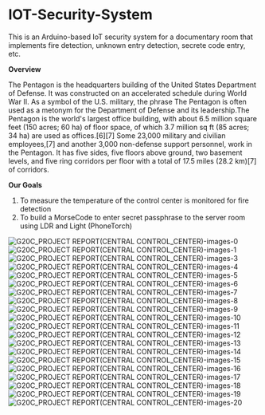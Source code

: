 # IOT-Security-System
This is an Arduino-based IoT security system for a documentary room that implements fire detection, unknown entry detection, secrete code entry, etc.

**Overview**

The Pentagon is the headquarters building of the United States Department of Defense. It was constructed on an accelerated schedule during World War II. As a symbol of the U.S. military, the phrase The Pentagon is often used as a metonym for the Department of Defense and its leadership.The Pentagon is the world's largest office building, with about 6.5 million square feet (150 acres; 60 ha) of floor space, of which 3.7 million sq ft (85 acres; 34 ha) are used as offices.[6][7] Some 23,000 military and civilian employees,[7] and another 3,000 non-defense support personnel, work in the Pentagon. It has five sides, five floors above ground, two basement levels, and five ring corridors per floor with a total of 17.5 miles (28.2 km)[7] of corridors.

**Our Goals**
1. To measure the temperature of the control center is monitored for fire detection
2. To build a MorseCode to enter secret passphrase to the server room using LDR and Light (PhoneTorch)

![G20C_PROJECT REPORT(CENTRAL CONTROL_CENTER)-images-0](https://github.com/Peramunage-Vihan/IOT-Security-System/assets/136991326/3d3532cb-8ff3-4740-9cdf-1423ab9e52e8)
![G20C_PROJECT REPORT(CENTRAL CONTROL_CENTER)-images-1](https://github.com/Peramunage-Vihan/IOT-Security-System/assets/136991326/6f4aa525-36f2-40f4-8cd7-b38617c41e4f)
![G20C_PROJECT REPORT(CENTRAL CONTROL_CENTER)-images-3](https://github.com/Peramunage-Vihan/IOT-Security-System/assets/136991326/c76d4b86-71bd-49a1-9493-e3a2ec0cd588)
![G20C_PROJECT REPORT(CENTRAL CONTROL_CENTER)-images-4](https://github.com/Peramunage-Vihan/IOT-Security-System/assets/136991326/a14d7fc7-182a-484a-8b55-6043a2f47c03)
![G20C_PROJECT REPORT(CENTRAL CONTROL_CENTER)-images-5](https://github.com/Peramunage-Vihan/IOT-Security-System/assets/136991326/4dfb33f1-b21a-445b-9df9-c0cdef7efd15)
![G20C_PROJECT REPORT(CENTRAL CONTROL_CENTER)-images-6](https://github.com/Peramunage-Vihan/IOT-Security-System/assets/136991326/1223eaa4-2c62-4cc9-842a-688f7b95df9e)
![G20C_PROJECT REPORT(CENTRAL CONTROL_CENTER)-images-7](https://github.com/Peramunage-Vihan/IOT-Security-System/assets/136991326/203d49f4-ffc0-41a1-9ce8-262358c5e3a7)
![G20C_PROJECT REPORT(CENTRAL CONTROL_CENTER)-images-8](https://github.com/Peramunage-Vihan/IOT-Security-System/assets/136991326/c77f9b98-9340-49a4-9700-702c25d351d1)
![G20C_PROJECT REPORT(CENTRAL CONTROL_CENTER)-images-9](https://github.com/Peramunage-Vihan/IOT-Security-System/assets/136991326/f339380d-66d1-4757-9e1b-4361fc4e61df)
![G20C_PROJECT REPORT(CENTRAL CONTROL_CENTER)-images-10](https://github.com/Peramunage-Vihan/IOT-Security-System/assets/136991326/7d60f857-5eb5-405e-8c8a-af85813b1ff1)
![G20C_PROJECT REPORT(CENTRAL CONTROL_CENTER)-images-11](https://github.com/Peramunage-Vihan/IOT-Security-System/assets/136991326/90cbeeac-40a2-4f3f-955b-41bcc6b56aea)
![G20C_PROJECT REPORT(CENTRAL CONTROL_CENTER)-images-12](https://github.com/Peramunage-Vihan/IOT-Security-System/assets/136991326/9cbc017b-7101-4dc8-b49c-fbd7f25b3297)
![G20C_PROJECT REPORT(CENTRAL CONTROL_CENTER)-images-13](https://github.com/Peramunage-Vihan/IOT-Security-System/assets/136991326/73dbd186-b92b-449d-a57c-da0d6dfbb69c)
![G20C_PROJECT REPORT(CENTRAL CONTROL_CENTER)-images-14](https://github.com/Peramunage-Vihan/IOT-Security-System/assets/136991326/00777dd8-92e5-43b3-974b-978c301edf4f)
![G20C_PROJECT REPORT(CENTRAL CONTROL_CENTER)-images-15](https://github.com/Peramunage-Vihan/IOT-Security-System/assets/136991326/eb1d0fe7-1d53-4572-9f97-51435db381a8)![G20C_PROJECT REPORT(CENTRAL CONTROL_CENTER)-images-16](https://github.com/Peramunage-Vihan/IOT-Security-System/assets/136991326/b393411d-86d6-4751-8353-fc4ec70672aa)
![G20C_PROJECT REPORT(CENTRAL CONTROL_CENTER)-images-17](https://github.com/Peramunage-Vihan/IOT-Security-System/assets/136991326/f1803a30-c11f-4a01-ab2f-af79e9a2abba)
![G20C_PROJECT REPORT(CENTRAL CONTROL_CENTER)-images-18](https://github.com/Peramunage-Vihan/IOT-Security-System/assets/136991326/e72bb0b7-1347-47c6-beb6-48a856b32fe5)
![G20C_PROJECT REPORT(CENTRAL CONTROL_CENTER)-images-19](https://github.com/Peramunage-Vihan/IOT-Security-System/assets/136991326/4b6f1711-e688-4617-a977-fb6c67cea461)
![G20C_PROJECT REPORT(CENTRAL CONTROL_CENTER)-images-20](https://github.com/Peramunage-Vihan/IOT-Security-System/assets/136991326/1c7d4466-a99e-44bd-8fc0-2eacaa9c577a)
